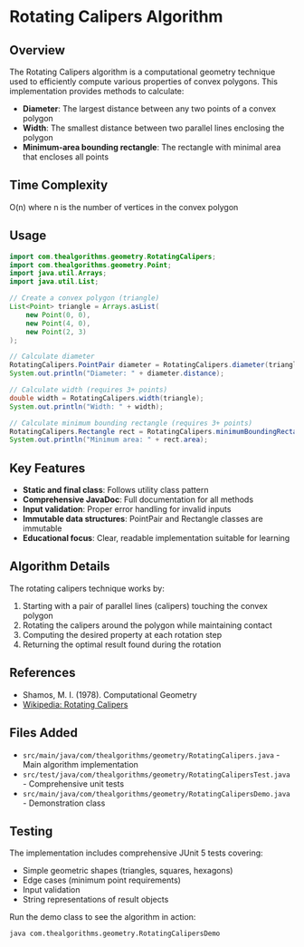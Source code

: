 # Rotating Calipers Algorithm

## Overview

The Rotating Calipers algorithm is a computational geometry technique used to efficiently compute various properties of convex polygons. This implementation provides methods to calculate:

- **Diameter**: The largest distance between any two points of a convex polygon
- **Width**: The smallest distance between two parallel lines enclosing the polygon  
- **Minimum-area bounding rectangle**: The rectangle with minimal area that encloses all points

## Time Complexity

O(n) where n is the number of vertices in the convex polygon

## Usage

```java
import com.thealgorithms.geometry.RotatingCalipers;
import com.thealgorithms.geometry.Point;
import java.util.Arrays;
import java.util.List;

// Create a convex polygon (triangle)
List<Point> triangle = Arrays.asList(
    new Point(0, 0),
    new Point(4, 0), 
    new Point(2, 3)
);

// Calculate diameter
RotatingCalipers.PointPair diameter = RotatingCalipers.diameter(triangle);
System.out.println("Diameter: " + diameter.distance);

// Calculate width (requires 3+ points)
double width = RotatingCalipers.width(triangle);
System.out.println("Width: " + width);

// Calculate minimum bounding rectangle (requires 3+ points)
RotatingCalipers.Rectangle rect = RotatingCalipers.minimumBoundingRectangle(triangle);
System.out.println("Minimum area: " + rect.area);
```

## Key Features

- **Static and final class**: Follows utility class pattern
- **Comprehensive JavaDoc**: Full documentation for all methods
- **Input validation**: Proper error handling for invalid inputs
- **Immutable data structures**: PointPair and Rectangle classes are immutable
- **Educational focus**: Clear, readable implementation suitable for learning

## Algorithm Details

The rotating calipers technique works by:

1. Starting with a pair of parallel lines (calipers) touching the convex polygon
2. Rotating the calipers around the polygon while maintaining contact
3. Computing the desired property at each rotation step
4. Returning the optimal result found during the rotation

## References

- Shamos, M. I. (1978). Computational Geometry
- [Wikipedia: Rotating Calipers](https://en.wikipedia.org/wiki/Rotating_calipers)

## Files Added

- `src/main/java/com/thealgorithms/geometry/RotatingCalipers.java` - Main algorithm implementation
- `src/test/java/com/thealgorithms/geometry/RotatingCalipersTest.java` - Comprehensive unit tests
- `src/main/java/com/thealgorithms/geometry/RotatingCalipersDemo.java` - Demonstration class

## Testing

The implementation includes comprehensive JUnit 5 tests covering:
- Simple geometric shapes (triangles, squares, hexagons)
- Edge cases (minimum point requirements)
- Input validation
- String representations of result objects

Run the demo class to see the algorithm in action:
```bash
java com.thealgorithms.geometry.RotatingCalipersDemo
```